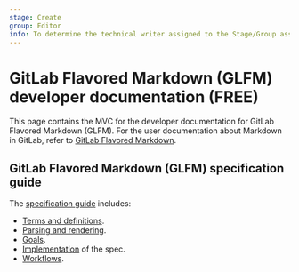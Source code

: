 ```yaml
---
stage: Create
group: Editor
info: To determine the technical writer assigned to the Stage/Group associated with this page, see https://about.gitlab.com/handbook/engineering/ux/technical-writing/#assignments
---
```


# GitLab Flavored Markdown (GLFM) developer documentation **(FREE)**

This page contains the MVC for the developer documentation for GitLab Flavored Markdown (GLFM).
For the user documentation about Markdown in GitLab, refer to
[GitLab Flavored Markdown](../../user/markdown.md).

## GitLab Flavored Markdown (GLFM) specification guide

The [specification guide](specification_guide/index.md) includes:

- [Terms and definitions](specification_guide/index.md#terms-and-definitions).
- [Parsing and rendering](specification_guide/index.md#parsing-and-rendering).
- [Goals](specification_guide/index.md#goals).
- [Implementation](specification_guide/index.md#implementation) of the spec.
- [Workflows](specification_guide/index.md#workflows).
